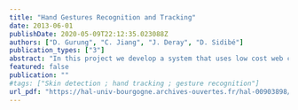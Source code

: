 ```yaml
---
title: "Hand Gestures Recognition and Tracking"
date: 2013-06-01
publishDate: 2020-05-09T22:12:35.023088Z
authors: ["D. Gurung", "C. Jiang", "J. Deray", "D. Sidibé"]
publication_types: ["3"]
abstract: "In this project we develop a system that uses low cost web cameras to recognise gestures and track 2D orientations of the hand. This report is organized as such. First in section 2 we introduce various methods we undertook for hand detection. This is the most important step in hand gesture recognition. Results of various skin detection algorithms are discussed in length. This is followed by region extraction step (section 3). In this section approaches like contours and convex hull to extract region of interest which is hand are discussed. In section 4 a method is describe to recognize the open hand gesture. Two additional gestures of palm and fist are implemented using Haar-like features. These are discussed in section 5. In section 6 Kalman filter is introduced which tracks the centroid of hand region. The report is concluded by discussing about various issues related with the embraced approach (section 9) and future recommendations to improve the system is pointed out (section 10)."
featured: false
publication: ""
#tags: ["Skin detection ; hand tracking ; gesture recognition"]
url_pdf: "https://hal-univ-bourgogne.archives-ouvertes.fr/hal-00903898/file/gesture_report.pdf"
---
```

